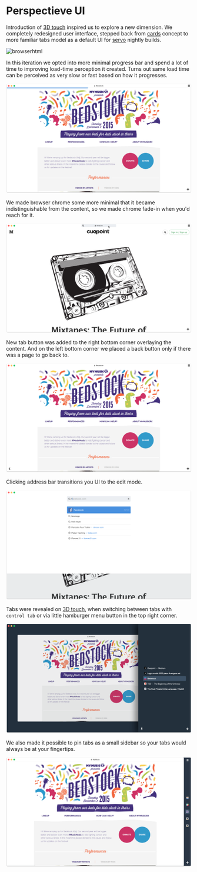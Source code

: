 



# Perspectieve UI

Introduction of [3D touch][] inspired us to explore a new dimension. We completely redesigned user interface, stepped back from [cards](./web-cards) concept to more familiar tabs model as a default UI for [servo][] nightly builds. 



![browserhtml](browserhtml.gif)



In this iteration we opted into more minimal progress bar and spend a lot of time to improving load-time perception it created. Turns out same load time can be perceived as very slow or fast based on how it progresses. 



![image-20200201163441623](image-20200201163441623.png)



We made browser chrome some more minimal that it became indistinguishable from the content, so we made chrome fade-in  when you'd reach for it.



![image-20200201163643365](image-20200201163643365.png)



New tab button was added to the right bottom corner overlaying the content. And on the left bottom corner we placed a back button only if there was a page to go back to.



![image-20200201163828316](image-20200201163828316.png)

Clicking address bar transitions you UI to the edit mode.

![image-20200201163719434](image-20200201163719434.png)



Tabs were revealed on [3D touch][], when switching between tabs with `control tab` or via little hamburger menu button in the top right corner.



![image-20200201153940273](image-20200201153940273.png)



We also made it possible to pin tabs as a small sidebar so your tabs would always be at your fingertips.



![image-20200201154206720](image-20200201154206720.png)



[servo]:https://servo.org/
[3D touch]:https://developer.apple.com/design/human-interface-guidelines/ios/user-interaction/3d-touch/